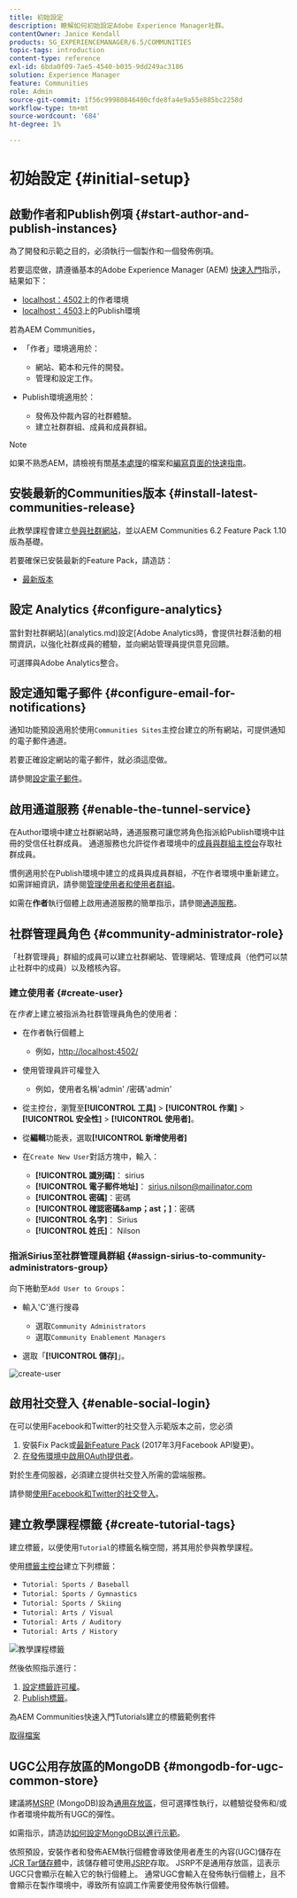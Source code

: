 ```yaml
---
title: 初始設定
description: 瞭解如何初始設定Adobe Experience Manager社群。
contentOwner: Janice Kendall
products: SG_EXPERIENCEMANAGER/6.5/COMMUNITIES
topic-tags: introduction
content-type: reference
exl-id: 6bda0f09-7ae5-4540-b035-9dd249ac3186
solution: Experience Manager
feature: Communities
role: Admin
source-git-commit: 1f56c99980846400cfde8fa4e9a55e885bc2258d
workflow-type: tm+mt
source-wordcount: '684'
ht-degree: 1%

---
```


# 初始設定 {#initial-setup}

## 啟動作者和Publish例項 {#start-author-and-publish-instances}

為了開發和示範之目的，必須執行一個製作和一個發佈例項。

若要這麼做，請遵循基本的Adobe Experience Manager (AEM) [快速入門](../../help/sites-deploying/deploy.md#getting-started)指示，結果如下：

* [localhost：4502](http://localhost:4502/)上的作者環境
* [localhost：4503](http://localhost:4503/)上的Publish環境

若為AEM Communities，

* 「作者」環境適用於：

   * 網站、範本和元件的開發。
   * 管理和設定工作。

* Publish環境適用於：

   * 發佈及仲裁內容的社群體驗。
   * 建立社群群組、成員和成員群組。

>[!NOTE]
>
>如果不熟悉AEM，請檢視有關[基本處理](../../help/sites-authoring/basic-handling.md)的檔案和[編寫頁面的快速指南](../../help/sites-authoring/qg-page-authoring.md)。

## 安裝最新的Communities版本 {#install-latest-communities-release}

此教學課程會建立[參與社群網站](overview.md#engagement-community)，並以AEM Communities 6.2 Feature Pack 1.10版為基礎。

若要確保已安裝最新的Feature Pack，請造訪：

* [最新版本](deploy-communities.md#latest-releases)

## 設定 Analytics {#configure-analytics}

當針對社群網站](analytics.md)設定[Adobe Analytics時，會提供社群活動的相關資訊，以強化社群成員的體驗，並向網站管理員提供意見回饋。

可選擇與Adobe Analytics整合。

## 設定通知電子郵件 {#configure-email-for-notifications}

通知功能預設適用於使用`Communities Sites`主控台建立的所有網站，可提供通知的電子郵件通道。

若要正確設定網站的電子郵件，就必須這麼做。

請參閱[設定電子郵件](email.md)。

## 啟用通道服務 {#enable-the-tunnel-service}

在Author環境中建立社群網站時，通道服務可讓您將角色指派給Publish環境中註冊的受信任社群成員。 通道服務也允許從作者環境中的[成員與群組主控台](members.md)存取社群成員。

慣例適用於在Publish環境中建立的成員與成員群組，*不*&#x200B;在作者環境中重新建立。 如需詳細資訊，請參閱[管理使用者和使用者群組](users.md)。

如需在&#x200B;**作者**&#x200B;執行個體上啟用通道服務的簡單指示，請參閱[通道服務](deploy-communities.md#tunnel-service-on-author)。

## 社群管理員角色 {#community-administrator-role}

「社群管理員」群組的成員可以建立社群網站、管理網站、管理成員（他們可以禁止社群中的成員）以及稽核內容。

### 建立使用者 {#create-user}

在&#x200B;*作者*&#x200B;上建立被指派為社群管理員角色的使用者：

* 在作者執行個體上

   * 例如，[http://localhost:4502/](http://localhost:4503/)

* 使用管理員許可權登入

   * 例如，使用者名稱&#39;admin&#39; /密碼&#39;admin&#39;

* 從主控台，瀏覽至&#x200B;**[!UICONTROL 工具]** > **[!UICONTROL 作業]** > **[!UICONTROL 安全性]** > **[!UICONTROL 使用者]**。
* 從&#x200B;**編輯**&#x200B;功能表，選取&#x200B;**[!UICONTROL 新增使用者]**

* 在`Create New User`對話方塊中，輸入：

   * **[!UICONTROL 識別碼]**： sirius
   * **[!UICONTROL 電子郵件地址]**： sirius.nilson@mailinator.com
   * **[!UICONTROL 密碼]**：密碼
   * **[!UICONTROL 確認密碼&amp;amp；ast；]**：密碼
   * **[!UICONTROL 名字]**： Sirius
   * **[!UICONTROL 姓氏]**： Nilson

### 指派Sirius至社群管理員群組 {#assign-sirius-to-community-administrators-group}

向下捲動至`Add User to Groups`：

* 輸入&#39;C&#39;進行搜尋

   * 選取`Community Administrators`
   * 選取`Community Enablement Managers`

* 選取「**[!UICONTROL 儲存]**」。

![create-user](assets/create-user.png)

## 啟用社交登入 {#enable-social-login}

在可以使用Facebook和Twitter的社交登入示範版本之前，您必須

1. 安裝Fix Pack或[最新Feature Pack](deploy-communities.md#latestfeaturepack) (2017年3月Facebook API變更)。
1. [在發佈環境中啟用OAuth提供者](social-login.md#adobe-granite-oauth-authentication-handler)。

對於生產伺服器，必須建立提供社交登入所需的雲端服務。

請參閱[使用Facebook和Twitter的社交登入](social-login.md)。

## 建立教學課程標籤 {#create-tutorial-tags}

建立標籤，以便使用`Tutorial`的標籤名稱空間，將其用於參與教學課程。

使用[標籤主控台](../../help/sites-administering/tags.md#tagging-console)建立下列標籤：

* `Tutorial: Sports / Baseball`
* `Tutorial: Sports / Gymnastics`
* `Tutorial: Sports / Skiing`
* `Tutorial: Arts / Visual`
* `Tutorial: Arts / Auditory`
* `Tutorial: Arts / History`

![教學課程標籤](assets/tutorial-tags.png)

然後依照指示進行：

1. [設定標籤許可權](../../help/sites-administering/tags.md#setting-tag-permissions)。
1. [Publish標籤](../../help/sites-administering/tags.md#publishing-tags)。

為AEM Communities快速入門Tutorials建立的標籤範例套件

[取得檔案](assets/tutorial_tags-v63.zip)

## UGC公用存放區的MongoDB {#mongodb-for-ugc-common-store}

建議將[MSRP](msrp.md) (MongoDB)設為[通用存放區](working-with-srp.md)，但可選擇性執行，以體驗從發佈和/或作者環境仲裁所有UGC的彈性。

如需指示，請造訪[如何設定MongoDB以進行示範](demo-mongo.md)。

依照預設，安裝作者和發佈AEM執行個體會導致使用者產生的內容(UGC)儲存在[JCR Tar儲存體](../../help/sites-deploying/platform.md)中，該儲存體可使用[JSRP](jsrp.md)存取。 JSRP不是通用存放區，這表示UGC只會顯示在輸入它的執行個體上。 通常UGC會輸入在發佈執行個體上，且不會顯示在製作環境中，導致所有協調工作需要使用發佈執行個體。
